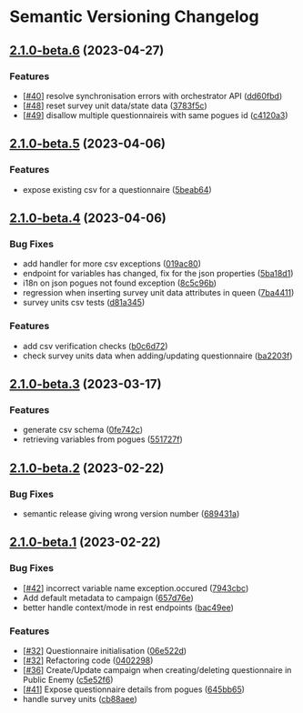 # Semantic Versioning Changelog

## [2.1.0-beta.6](https://github.com/InseeFr/Public-Enemy-Back-Office/compare/2.1.0-beta.5...2.1.0-beta.6) (2023-04-27)


### Features

* [[#40](https://github.com/InseeFr/Public-Enemy-Back-Office/issues/40)] resolve synchronisation errors with orchestrator API ([dd60fbd](https://github.com/InseeFr/Public-Enemy-Back-Office/commit/dd60fbd702e964cbf1058926c17ba7036d643eec))
* [[#48](https://github.com/InseeFr/Public-Enemy-Back-Office/issues/48)] reset survey unit data/state data ([3783f5c](https://github.com/InseeFr/Public-Enemy-Back-Office/commit/3783f5cf6891ae7c91fafd3083e7a69b6ec7d652))
* [[#49](https://github.com/InseeFr/Public-Enemy-Back-Office/issues/49)] disallow multiple questionnaireis with same pogues id ([c4120a3](https://github.com/InseeFr/Public-Enemy-Back-Office/commit/c4120a3aaa8b5db15d9c14e17c33222d75eb3c1d))

## [2.1.0-beta.5](https://github.com/InseeFr/Public-Enemy-Back-Office/compare/2.1.0-beta.4...2.1.0-beta.5) (2023-04-06)


### Features

* expose existing csv for a questionnaire ([5beab64](https://github.com/InseeFr/Public-Enemy-Back-Office/commit/5beab649047fa3757dbf5da6f765be6935e6f043))

## [2.1.0-beta.4](https://github.com/InseeFr/Public-Enemy-Back-Office/compare/2.1.0-beta.3...2.1.0-beta.4) (2023-04-06)


### Bug Fixes

* add handler for more csv exceptions ([019ac80](https://github.com/InseeFr/Public-Enemy-Back-Office/commit/019ac809929802e846361cf0c728b81145ec912c))
* endpoint for variables has changed, fix for the json properties ([5ba18d1](https://github.com/InseeFr/Public-Enemy-Back-Office/commit/5ba18d15fed4753a6a709c976e1ea6dbcec535cb))
* i18n on json pogues not found exception ([8c5c96b](https://github.com/InseeFr/Public-Enemy-Back-Office/commit/8c5c96b1b29e7db22bb9805d59de0667e9f55fd0))
* regression when inserting survey unit data attributes in queen ([7ba4411](https://github.com/InseeFr/Public-Enemy-Back-Office/commit/7ba44112d09c4e87f6ba7cecffd7386b7703046c))
* survey units csv tests ([d81a345](https://github.com/InseeFr/Public-Enemy-Back-Office/commit/d81a3458921d728367f7a52baf129379636552d9))


### Features

* add csv verification checks ([b0c6d72](https://github.com/InseeFr/Public-Enemy-Back-Office/commit/b0c6d72597d7e88750e7c9dfaecd014e019bdb3d))
* check survey units data when adding/updating questionnaire ([ba2203f](https://github.com/InseeFr/Public-Enemy-Back-Office/commit/ba2203f9503e7b3366606ee2fde120e32315a366))

## [2.1.0-beta.3](https://github.com/InseeFr/Public-Enemy-Back-Office/compare/2.1.0-beta.2...2.1.0-beta.3) (2023-03-17)


### Features

* generate csv schema ([0fe742c](https://github.com/InseeFr/Public-Enemy-Back-Office/commit/0fe742c285536763517cc1ee736482a9adf76a1a))
* retrieving variables from pogues ([551727f](https://github.com/InseeFr/Public-Enemy-Back-Office/commit/551727fb1c0e93a0110fb6755325dc8926c44c13))

## [2.1.0-beta.2](https://github.com/InseeFr/Public-Enemy-Back-Office/compare/2.1.0-beta.1...2.1.0-beta.2) (2023-02-22)


### Bug Fixes

* semantic release giving wrong version number ([689431a](https://github.com/InseeFr/Public-Enemy-Back-Office/commit/689431a00142e8a1d0bed4d336f7ec73ca675d77))

## [2.1.0-beta.1](https://github.com/InseeFr/Public-Enemy-Back-Office/compare/2.0.0...2.1.0-beta.1) (2023-02-22)


### Bug Fixes

* [[#42](https://github.com/InseeFr/Public-Enemy-Back-Office/issues/42)] incorrect variable name exception.occured ([7943cbc](https://github.com/InseeFr/Public-Enemy-Back-Office/commit/7943cbc69800d22edbfae0045fc27bf78e8767b0))
* Add default metadata to campaign ([657d76e](https://github.com/InseeFr/Public-Enemy-Back-Office/commit/657d76eab5a88071b50c32228b48c10241f6ca1e))
* better handle context/mode in rest endpoints ([bac49ee](https://github.com/InseeFr/Public-Enemy-Back-Office/commit/bac49ee3181a53ccecde28925b83499b7e0e966d))


### Features

* [[#32](https://github.com/InseeFr/Public-Enemy-Back-Office/issues/32)] Questionnaire initialisation ([06e522d](https://github.com/InseeFr/Public-Enemy-Back-Office/commit/06e522d2b7bf718b1a2feb846a6d71bf1732c3b7))
* [[#32](https://github.com/InseeFr/Public-Enemy-Back-Office/issues/32)] Refactoring code ([0402298](https://github.com/InseeFr/Public-Enemy-Back-Office/commit/04022984f0b33f98192c05314ce4e8bcffc23546))
* [[#36](https://github.com/InseeFr/Public-Enemy-Back-Office/issues/36)] Create/Update campaign when creating/deleting questionnaire in Public Enemy ([c5e52f6](https://github.com/InseeFr/Public-Enemy-Back-Office/commit/c5e52f6c37f9e92e837ba618c1e617ef117a1dcd))
* [[#41](https://github.com/InseeFr/Public-Enemy-Back-Office/issues/41)] Expose questionnaire details from pogues ([645bb65](https://github.com/InseeFr/Public-Enemy-Back-Office/commit/645bb650a7ec7bfe57dcc3fe5d14015dc39c2c81))
* handle survey units ([cb88aee](https://github.com/InseeFr/Public-Enemy-Back-Office/commit/cb88aee3579c87008d7061b0120dc9fe61fe9c81))
